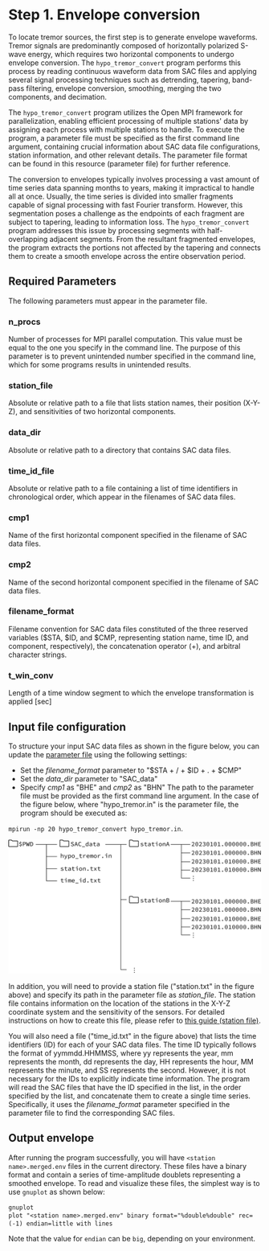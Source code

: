 # Step 1. Envelope conversion

To locate tremor sources, the first step is to generate envelope waveforms. Tremor signals are predominantly composed of horizontally polarized S-wave energy, which requires two horizontal components to undergo envelope conversion. The `hypo_tremor_convert` program performs this process by reading continuous waveform data from SAC files and applying several signal processing techniques such as detrending, tapering, band-pass filtering, envelope conversion, smoothing, merging the two components, and decimation.

The `hypo_tremor_convert` program  utilizes the Open MPI framework for parallelization, enabling efficient processing of multiple stations' data by assigning each process with multiple stations to handle. To execute the program, a parameter file must be specified as the first command line argument, containing crucial information about SAC data file configurations, station information, and other relevant details. The parameter file format can be found in this resource (parameter file) for further reference.

The conversion to envelopes typically involves processing a vast amount of time series data spanning months to years, making it impractical to handle all at once. Usually, the time series is divided into smaller fragments capable of signal processing with fast Fourier transform. However, this segmentation poses a challenge as the endpoints of each fragment are subject to tapering, leading to information loss. The `hypo_tremor_convert` program addresses this issue by processing segments with half-overlapping adjacent segments. From the resultant fragmented envelopes, the program extracts the portions not affected by the tapering and connects them to create a smooth envelope across the entire observation period. 

## Required Parameters

The following parameters must appear in the parameter file.

### n_procs
Number of processes for MPI parallel computation. This value must be equal to the one you specify in the command line. The purpose of this parameter is to prevent unintended number specified in the command line, which for some programs results in unintended results. 

### station_file 
Absolute or relative path to a file that lists station names, their position (X-Y-Z), and sensitivities of two horizontal components.

### data_dir
Absolute or relative path to a directory that contains SAC data files.

### time_id_file
Absolute or relative path to a file containing a list of time identifiers in chronological order, which appear in the filenames of SAC data files. 

### cmp1
Name of the first horizontal component specified in the filename of SAC data files.

### cmp2
Name of the second horizontal component specified in the filename of SAC data files.

### filename_format 
Filename convention for SAC data files constituted of the three reserved variables ($STA, $ID, and $CMP, representing station name, time ID, and component, respectively), the concatenation operator (+), and arbitral character strings.

### t_win_conv 
Length of a time window segment to which the envelope transformation is applied [sec]

## Input file configuration

To structure your input SAC data files as shown in the figure below, you can update the [parameter file](./parameter_file.md) using the following settings:
* Set the _filename_format_ parameter to "$STA + / + $ID + . + $CMP"
* Set the _data_dir_ parameter to "SAC_data"
* Specify _cmp1_ as "BHE" and _cmp2_ as "BHN"
The path to the parameter file must be provided as the first command line argument. In the case of the figure below, where "hypo_tremor.in" is the parameter file, the program should be executed as:
 
`mpirun -np 20 hypo_tremor_convert hypo_tremor.in`.

![files](./img/files_convert.png)

In addition, you will need to provide a station file ("station.txt" in the figure above) and specify its path in the parameter file as _station_file_. The station file contains information on the location of the stations in the X-Y-Z coordinate system and the sensitivity of the sensors. For detailed instructions on how to create this file, please refer to [this guide (station file)](statiln_file.md).

You will also need a file ("time_id.txt" in the figure above) that lists the time identifiers (ID) for each of your SAC data files. The time ID typically follows the format of yymmdd.HHMMSS, where yy represents the year, mm represents the month, dd represents the day, HH represents the hour, MM represents the minute, and SS represents the second. However, it is not necessary for the IDs to explicitly indicate time information. The program will read the SAC files that have the ID specified in the list, in the order specified by the list, and concatenate them to create a single time series. Specifically, it uses the _filename_format_ parameter specified in the parameter file to find the corresponding SAC files.

## Output envelope

After running the program successfully, you will have `<station name>.merged.env` files in the current directory. These files have a binary format and contain a series of time-amplitude doublets representing a smoothed envelope. To read and visualize these files, the simplest way is to use `gnuplot` as shown below:

```
gnuplot
plot "<station name>.merged.env" binary format="%double%double" rec=(-1) endian=little with lines
```
Note that the value for `endian` can be `big`, depending on your environment. 




